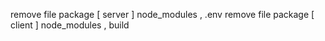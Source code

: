 remove file package [ server ] node_modules , .env
remove file package [ client ] node_modules , build
